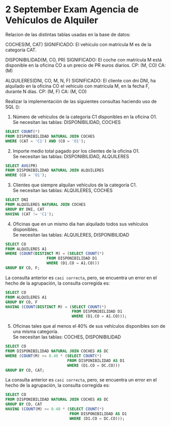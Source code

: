 # 2 September Exam Agencia de Vehículos de Alquiler

Relacion de las distintas tablas usadas en la base de datos:

COCHES(M, CAT)
SIGNIFICADO: El vehículo con matrícula M es de la categoría CAT.

DISPONIBILIDAD(M, CO, PR)
SIGNIFICADO: El coche con matrícula M está disponible en la oficina CO a un precio de PR euros diarios.
CP: (M, CO) CA: (M)

ALQUILERES(DNI, CO, M, N, F)
SIGNIFICADO: El cliente con dni DNI, ha alquilado en la oficina CO el vehículo con matrícula M, en la fecha F, durante N
días.
CP: (M, F) CA: (M, CO)

Realizar la implementación de las siguientes consultas haciendo uso de SQL ():

1. Número de vehículos de la categoría C1 disponibles en la oficina O1.\
Se necesitan las tablas: DISPONIBILIDAD, COCHES
```sql
SELECT COUNT(*)
FROM DISPONIBILIDAD NATURAL JOIN COCHES
WHERE (CAT = 'C1') AND (CO = 'O1');
```

2. Importe medio total pagado por los clientes de la oficina O1.\
Se necesitan las tablas: DISPONIBILIDAD, ALQUILERES
```sql
SELECT AVG(PR)
FROM DISPONIBILIDAD NATURAL JOIN ALQUILERES
WHERE (CO = 'O1');
```

3. Clientes que siempre alquilan vehículos de la categoría C1.\
Se necesitan las tablas: ALQUILERES, COCHES
```sql
SELECT DNI
FROM ALQUILERES NATURAL JOIN COCHES
GROUP BY DNI, CAT
HAVING (CAT != 'C1');
```

4. Oficinas que en un mismo día han alquilado todos sus vehículos disponibles.\
Se necesitan las tablas: ALQUILERES, DISPONIBILIDAD
```sql
SELECT CO
FROM ALQUILERES A1
WHERE (COUNT(DISTINCT M) = (SELECT COUNT(*)
                  FROM DISPONIBILIDAD D1
                  WHERE (D1.CO = A1.CO)))
GROUP BY CO, F;
```

La consulta anterior es `casi correcta`, pero, se encuentra un error en el hecho de la agrupación, la consulta
corregida es:
```sql
SELECT CO
FROM ALQUILERES A1
GROUP BY CO, F
HAVING (COUNT(DISTINCT M) = (SELECT COUNT(*)
                             FROM DISPONIBILIDAD D1
                             WHERE (D1.CO = A1.CO)));
```

5. Oficinas tales que al menos el 40% de sus vehículos disponibles son de una misma categoría.\
Se necesitan las tablas: COCHES, DISPONIBILIDAD
```sql
SELECT CO
FROM DISPONIBILIDAD NATURAL JOIN COCHES AS DC
WHERE (COUNT(M) >= 0.40 * (SELECT COUNT(*)
                           FROM DISPONIBILIDAD AS D1
                           WHERE (D1.CO = DC.CO)))
GROUP BY CO, CAT;
```

La consulta anterior es `casi correcta`, pero, se encuentra un error en el hecho de la agrupación, la consulta
corregida es:
```sql
SELECT CO
FROM DISPONIBILIDAD NATURAL JOIN COCHES AS DC
GROUP BY CO, CAT
HAVING (COUNT(M) >= 0.40 * (SELECT COUNT(*)
                            FROM DISPONIBILIDAD AS D1
                            WHERE (D1.CO = DC.CO)));
```
